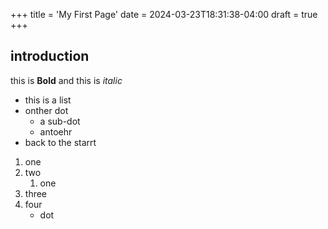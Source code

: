 +++
title = 'My First Page'
date = 2024-03-23T18:31:38-04:00
draft = true
+++
## introduction

this is **Bold** and this is *italic*
- this is a list
- onther dot
    - a sub-dot
    - antoehr 
- back to the starrt

1. one
2. two
    1. one
3. three
4. four
    - dot

